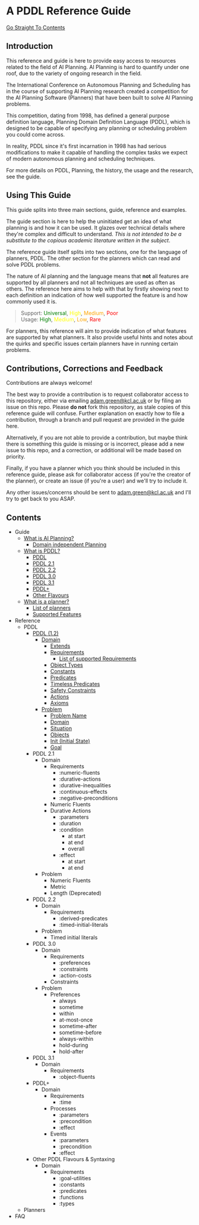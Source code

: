 # A PDDL Reference Guide
[Go Straight To Contents](#Contents)
## Introduction
This reference and guide is here to provide easy access to resources related to the field of AI Planning. AI Planning is hard to quantify under one roof, due to the variety of ongoing research in the field. 

The International Conference on Autonomous Planning and Scheduling has in the course of supporting AI Planning research created a competition for the AI Planning Software (Planners) that have been built to solve AI Planning problems.

This competition, dating from 1998, has defined a general purpose definition language, Planning Domain Definition Language (PDDL), which is designed to be capable of specifying any planning or scheduling problem you could come across.

In reality, PDDL since it's first incarnation in 1998 has had serious modifications to make it capable of handling the complex tasks we expect of modern autonomous planning and scheduling techniques. 

For more details on PDDL, Planning, the history, the usage and the research, see the guide.

## Using This Guide
This guide splits into three main sections, guide, reference and examples. 

The guide section is here to help the uninitiated get an idea of what planning is and how it can be used. It glazes over technical details where they're complex and difficult to understand. *This is not intended to be a substitute to the copious academic literature written in the subject*.

The reference guide itself splits into two sections, one for the language of planners, PDDL. The other section for the planners which can read and solve PDDL problems. 

The nature of AI planning and the language means that **not** all features are supported by all planners and not all techniques are used as often as others. The reference here aims to help with that by firstly showing next to each definition an indication of how well supported the feature is and how commonly used it is.

>Support: <span style="color:green">Universal</span>, <span style="color:yellow">High</span>, <span style="color:orange">Medium</span>, <span style="color:red">Poor</span>  
Usage: <span style="color:green">High</span>, <span style="color:yellow">Medium</span>, <span style="color:orange">Low</span>, <span style="color:red">Rare</span>

For planners, this reference will aim to provide indication of what features are supported by what planners. It also provide useful hints and notes about the quirks and specific issues certain planners have in running certain problems. 

## Contributions, Corrections and Feedback
Contributions are always welcome!

The best way to provide a contribution is to request collaborator access to this repository, either via emailing adam.green@kcl.ac.uk or by filing an issue on this repo. Please **do not** fork this repository, as stale copies of this reference guide will confuse. Further explanation on exactly how to file a contribution, through a branch and pull request are provided in the guide here.

Alternatively, if you are not able to provide a contribution, but maybe think there is something this guide is missing or is incorrect, please add a new issue to this repo, and a correction, or additional will be made based on priority.

Finally, if you have a planner which you think should be included in this reference guide, please ask for collaborator access (if you're the creator of the planner), or create an issue (if you're a user) and we'll try to include it.

Any other issues/concerns should be sent to adam.green@kcl.ac.uk and I'll try to get back to you ASAP.

## Contents
- Guide
    - [What is AI Planning?](./guide/whatisaip.md)
        - [Domain independent Planning](./guide/whatisaip.md#Domain%20Independent%20Planning)
    - [What is PDDL?](./guide/whatispddl.md)
        - [PDDL](./guide/whatispddl.md#PDDL)
        - [PDDL 2.1](./guide/whatispddl.md#PDDL%202%2E1)
        - [PDDL 2.2](./guide/whatispddl.md#PDDL%202%2E2)
        - [PDDL 3.0](./guide/whatispddl.md#PDDL%203%2E0)
        - [PDDL 3.1](./guide/whatispddl.md#PDDL%203%2E1)
        - [PDDL+](./guide/whatispddl.md#PDDL+)
        - [Other Flavours](./guide/whatispddl.md#Other%20Flavours%20of%20PDDL)
    - [What is a planner?](./guide/whatisplanner.md)
        - [List of planners](./guide/whatisplanner.md#List%20of%20Planners)
        - [Supported Features](./guide/whatisplanner.md#Planner%20Feature%20Support)
- Reference
    - PDDL
        - [PDDL (1.2)](/reference/PDDL/main.md)
            - [Domain](./reference/PDDL/domain.md)
                - [Extends](./reference/PDDL/domain.md#Extends)
                - [Requirements](./reference/PDDL/domain.md#Requirements)
                    - [List of supported Requirements](./reference/PDDL/Domain/requirements.md)
                - [Object Types](./reference/PDDL/domain.md#Object%20Types)
                - [Constants](./reference/PDDL/domain.md#Constants)
                - [Predicates](./reference/PDDL/domain.md#Predicates)
                - [Timeless Predicates](./reference/PDDL/domain.md#Timeless%20Predicates)
                - [Safety Constraints](./reference/PDDL/domain.md#Safety%20Constraint)
                - [Actions](./reference/PDDL/domain.md#Actions)
                - [Axioms](./reference/PDDL/domain.md#Axioms)
            - [Problem](./reference/PDDL/problem.md)
                - [Problem Name](./reference/PDDL/problem.md#Problem%20Name)
                - [Domain](./reference/PDDL/problem.md#Domain)
                - [Situation](./reference/PDDL/problem.md#Situation)
                - [Objects](./reference/PDDL/problem.md#Objects)
                - [Init (Initial State)](./reference/PDDL/problem.md#Init)
                - [Goal](./reference/PDDL/problem.md#Goal)
        - PDDL 2.1
            - Domain
                - Requirements
                    - :numeric-fluents
                    - :durative-actions
                    - :durative-inequalities
                    - :continuous-effects
                    - :negative-preconditions
                - Numeric Fluents
                - Durative Actions
                    - :parameters
                    - :duration
                    - :condition
                        - at start
                        - at end
                        - overall
                    - :effect
                        - at start
                        - at end
            - Problem
                - Numeric Fluents
                - Metric
                - Length (Deprecated)
        - PDDL 2.2
            - Domain
                - Requirements
                    - :derived-predicates
                    - :timed-initial-literals
            - Problem
                - Timed initial literals
        - PDDL 3.0
            - Domain
                - Requirements
                    - :preferences
                    - :constraints
                    - :action-costs
                - Constraints
            - Problem
                - Preferences
                    - always
                    - sometime
                    - within
                    - at-most-once
                    - sometime-after
                    - sometime-before
                    - always-within
                    - hold-during
                    - hold-after
        - PDDL 3.1
            - Domain
                - Requirements
                    - :object-fluents
        - PDDL+
            - Domain
                - Requirements
                    - :time
                - Processes
                    - :parameters
                    - :precondition
                    - :effect
                - Events
                    - :parameters
                    - :precondition
                    - :effect
        - Other PDDL Flavours & Syntaxing
            - Domain
                - Requirements
                    - :goal-utilities
                    - :constants
                    - :predicates
                    - :functions
                    - :types
    - Planners
- FAQ
